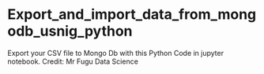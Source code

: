 # Export_and_import_data_from_mongodb_usnig_python
Export your CSV file to Mongo Db with this Python Code in jupyter notebook.
Credit: Mr Fugu Data Science
